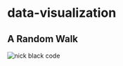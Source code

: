 # data-visualization

## A Random Walk

![nick black code](https://github.com/nickBlack4/data-visulization/random-walk/randomWalk.png "Screenshot of App")
